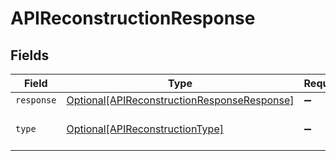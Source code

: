 # APIReconstructionResponse


## Fields

| Field                                                                                                   | Type                                                                                                    | Required                                                                                                | Description                                                                                             |
| ------------------------------------------------------------------------------------------------------- | ------------------------------------------------------------------------------------------------------- | ------------------------------------------------------------------------------------------------------- | ------------------------------------------------------------------------------------------------------- |
| `response`                                                                                              | [Optional[APIReconstructionResponseResponse]](../../models/shared/apireconstructionresponseresponse.md) | :heavy_minus_sign:                                                                                      | N/A                                                                                                     |
| `type`                                                                                                  | [Optional[APIReconstructionType]](../../models/shared/apireconstructiontype.md)                         | :heavy_minus_sign:                                                                                      | Status of an ongoing API reconstruction.                                                                |